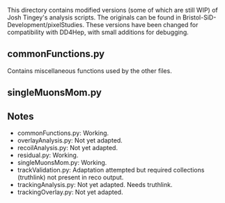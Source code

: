 This directory contains modified versions (some of which are still WIP) of Josh Tingey's analysis scripts. The originals can be found in Bristol-SiD-Development/pixelStudies. These versions have been changed for compatibility with DD4Hep, with small additions for debugging.

## commonFunctions.py
Contains miscellaneous functions used by the other files.

## singleMuonsMom.py


## Notes
 - commonFunctions.py: Working.
 - overlayAnalysis.py: Not yet adapted.
 - recoilAnalysis.py: Not yet adapted.
 - residual.py: Working.
 - singleMuonsMom.py: Working.
 - trackValidation.py: Adaptation attempted but required collections (truthlink) not present in reco output.
 - trackingAnalysis.py: Not yet adapted. Needs truthlink.
 - trackingOverlay.py: Not yet adapted.
